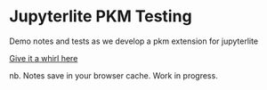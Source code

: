 # Jupyterlite PKM Testing

Demo notes and tests as we develop a pkm extension for jupyterlite

[Give it a whirl here](https://XLabCU.github.io/jupyterlite-testing)

nb. Notes save in your browser cache. Work in progress.
